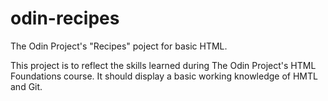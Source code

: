 # odin-recipes

The Odin Project's "Recipes" poject for basic HTML.

This project is to reflect the skills learned during The Odin Project's HTML Foundations course. It should display a basic working knowledge of HMTL and Git.
